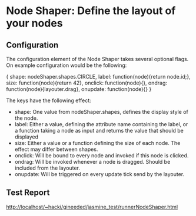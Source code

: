 # Node Shaper: Define the layout of your nodes


## Configuration

The configuration element of the Node Shaper takes several optional flags.
On example configuration would be the following:

  {
    shape: nodeShaper.shapes.CIRCLE,
    label: function(node){return node.id;},
    size: function(node){return 42},
    onclick: function(node){},
    ondrag: function(node){layouter.drag},
    onupdate: function(node){}
  }
  
The keys have the following effect:

* shape: One value from nodeShaper.shapes, defines the display style of the node.
* label: Either a value, defining the attribute name containing the label, or a function taking a node as input and returns the value that should be displayed
* size: Either a value or a function defining the size of each node. The effect may differ between shapes.
* onclick: Will be bound to every node and invoked if this node is clicked.
* ondrag: Will be invoked whenever a node is dragged. Should be included from the layouter.
* onupdate: Will be triggered on every update tick send by the layouter.


## Test Report


<http://localhost/~hacki/gineeded/jasmine_test/runnerNodeShaper.html>